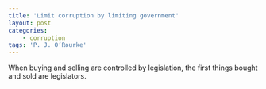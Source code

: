 ```yaml
---
title: 'Limit corruption by limiting government'
layout: post
categories:
    - corruption
tags: 'P. J. O’Rourke'
---
```


When buying and selling are controlled by legislation, the first things bought and sold are legislators.